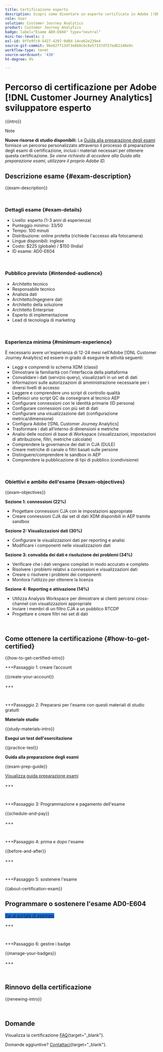 ```yaml
---
title: Certificazione esperto
description: Scopri come diventare un esperto certificato in Adobe [!DNL Customer Journey Analytics]
role: User
solution: Customer Journey Analytics
product: Customer Journey Analytics
badge: label="Esame AD0-E604" type="neutral"
mini-toc-levels: 1
exl-id: 9ffe9fc9-5427-4297-9d8d-14ce62e239e4
source-git-commit: 96e82ff13df3e8b0c0c8e57337df57ed82148e9c
workflow-type: tm+mt
source-wordcount: '430'
ht-degree: 0%

---
```


# Percorso di certificazione per Adobe [!DNL Customer Journey Analytics] sviluppatore esperto

{{intro}}

>[!NOTE]
>
>**Nuove risorse di studio disponibili:** La [Guida alla preparazione degli esami](https://app.rockinfo.com/courses/132) fornisce un percorso personalizzato attraverso il processo di preparazione degli esami di certificazione, inclusi i materiali necessari per ottenere questa certificazione. _Se viene richiesto di accedere alla Guida alla preparazione esami, utilizzare il proprio Adobe ID._

## Descrizione esame {#exam-description}

{{exam-description}}

<br>

### Dettagli esame {#exam-details}

* Livello: esperto (1-3 anni di esperienza)
* Punteggio minimo: 33/50
* Tempo: 100 minuti
* Distribuzione: online protetta (richiede l&#39;accesso alla fotocamera)
* Lingue disponibili: inglese
* Costo: $225 (globale) / $150 (India)
* ID esame: AD0-E604

<br>

### Pubblico previsto {#intended-audience}

* Architetto tecnico
* Responsabile tecnico
* Analista dati
* Architetto/Ingegnere dati
* Architetto della soluzione
* Architetto Enterprise
* Esperto di implementazione
* Lead di tecnologia di marketing

<br>

### Esperienza minima {#minimum-experience}

È necessario avere un&#39;esperienza di 12-24 mesi nell&#39;Adobe [!DNL Customer Journey Analytics] ed essere in grado di eseguire le attività seguenti:

* Leggi e comprendi lo schema XDM (classi)
* Dimostrare la familiarità con l’interfaccia della piattaforma
* Convalidare i dati (servizio query), visualizzarli in un set di dati
* Informazioni sulle autorizzazioni di amministrazione necessarie per i diversi livelli di accesso
* Leggere e comprendere uno script di controllo qualità
* Definisci uno script QC da consegnare al tecnico AEP
* Configurare connessioni con le identità primarie (ID persona)
* Configurare connessioni con più set di dati
* Configurare una visualizzazione dati (configurazione metrica/dimensione)
* Configura Adobe [!DNL Customer Journey Analytics]
* Trasformare i dati all’interno di dimensioni e metriche
* Analisi delle nozioni di base di Workspace (visualizzazioni, impostazioni di attribuzione, filtri, metriche calcolate)
* Comprendere la governance dei dati in CJA (DULE)
* Creare metriche di canale o filtri basati sulle persone
* Distinguere/comprendere le sandbox in AEP
* Comprendere la pubblicazione di tipi di pubblico (condivisione)

<br>

### Obiettivi e ambito dell&#39;esame {#exam-objectives}

{{exam-objectives}}

**Sezione 1: connessioni (22%)**

* Progettare connessioni CJA con le impostazioni appropriate
* Creare connessioni CJA dai set di dati XDM disponibili in AEP tramite sandbox

**Sezione 2: Visualizzazioni dati (30%)**

* Configurare le visualizzazioni dati per reporting e analisi
* Modificare i componenti nelle visualizzazioni dati

**Sezione 3: convalida dei dati e risoluzione dei problemi (34%)**

* Verificare che i dati vengano compilati in modo accurato e completo
* Risolvere i problemi relativi a connessioni e visualizzazioni dati
* Creare o risolvere i problemi dei componenti
* Monitora l’utilizzo per ottenere la licenza

**Sezione 4: Reporting e attivazione (14%)**

* Utilizza Analysis Workspace per dimostrare ai clienti percorsi cross-channel con visualizzazioni appropriate
* Inviare i membri di un filtro CJA a un pubblico RTCDP
* Progettare e creare filtri nei set di dati

<br>

## Come ottenere la certificazione {#how-to-get-certified}

{{how-to-get-certified-intro}}

+++Passaggio 1: creare l’account

{{create-your-account}}

+++

<br>

+++Passaggio 2: Prepararsi per l&#39;esame con questi materiali di studio gratuiti

**Materiale studio**

{{study-materials-intro}}

**Esegui un test dell&#39;esercitazione**

{{practice-test}}

**Guida alla preparazione degli esami**

{{exam-prep-guide}}

[Visualizza guida preparazione esami](https://app.rockinfo.com/courses/132)

+++

<br>

+++Passaggio 3: Programmazione e pagamento dell&#39;esame

{{schedule-and-pay}}

+++

<br>

+++Passaggio 4: prima e dopo l&#39;esame

{{before-and-after}}

+++

<br>

+++Passaggio 5: sostenere l&#39;esame

{{about-certification-exam}}

## Programmare o sostenere l&#39;esame AD0-E604

<a href="https://www.certmetrics.com/adobe/candidate/examity_sso.aspx?eid=AD0-E604" target="_blank" class="spectrum-Button spectrum-Button--fill spectrum-Button--accent spectrum-Button--sizeM is-margin-bottom-big-big at-element-click-tracking" style="background-color:#1473E6">

<span class="spectrum-Button-label has-no-wrap">
   Vai al portale di esempio
</span>
</a>

+++

<br>

+++Passaggio 6: gestire i badge

{{manage-your-badges}}

+++

<br>

## Rinnovo della certificazione

{{renewing-intro}}

<br>

## Domande

Visualizza la certificazione [FAQ](https://experienceleague.adobe.com/docs/certification/certification/faq.html){target="_blank"}.

Domande aggiuntive? [Contattaci](mailto:certif@adobe.com){target="_blank"}.
